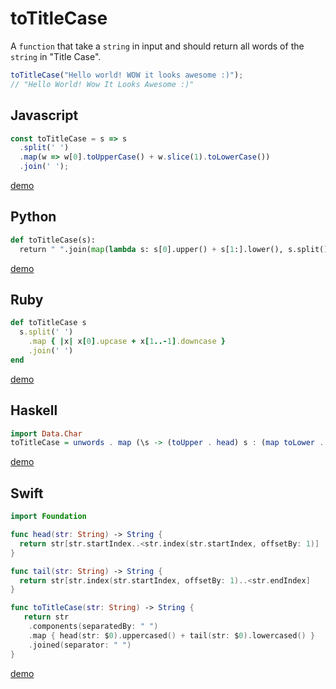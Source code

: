 # toTitleCase

A `function` that take a `string` in input and should return all words of the `string` in "Title Case".
```js
toTitleCase("Hello world! WOW it looks awesome :)");
// "Hello World! Wow It Looks Awesome :)"
```
## Javascript
```js
const toTitleCase = s => s
  .split(' ')
  .map(w => w[0].toUpperCase() + w.slice(1).toLowerCase())
  .join(' ');
```
[demo](https://repl.it/Gfhw/1)

## Python

```python
def toTitleCase(s):
  return " ".join(map(lambda s: s[0].upper() + s[1:].lower(), s.split()))
```
[demo](https://repl.it/Gfk4/3)

## Ruby

```ruby
def toTitleCase s
  s.split(' ')
    .map { |x| x[0].upcase + x[1..-1].downcase }
    .join(' ') 
end
```
[demo](https://repl.it/Gwh9/0)

## Haskell
```haskell
import Data.Char
toTitleCase = unwords . map (\s -> (toUpper . head) s : (map toLower . tail) s) . words
```
[demo](https://repl.it/Gfgc/1)

## Swift

```swift
import Foundation

func head(str: String) -> String {
  return str[str.startIndex..<str.index(str.startIndex, offsetBy: 1)]
}

func tail(str: String) -> String {
  return str[str.index(str.startIndex, offsetBy: 1)..<str.endIndex]
}

func toTitleCase(str: String) -> String {
   return str
    .components(separatedBy: " ")
    .map { head(str: $0).uppercased() + tail(str: $0).lowercased() }
    .joined(separator: " ")
}
```

[demo](https://repl.it/GlGL/5)
